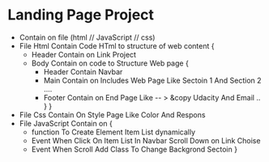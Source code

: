 # Landing Page Project
- Contain on file (html // JavaScript // css)
- File Html Contain Code HTml to structure of web content {
    - Header Contain on Link Project
    - Body Contain on code to Structure Web page {
        - Header Contain Navbar
        - Main Contain on Includes Web Page Like Sectoin 1 And Section 2 ....
        - Footer Contain on End Page Like -- > &copy Udacity And Email ..
    }
}
- File Css Contain On Style Page Like Color And Respons
- File JavaScript Contain on {
    - function To Create Element Item List dynamically 
    - Event When Click On Item List In Navbar Scroll Down on Link Choise
    - Event When Scroll Add Class To Change Backgrond Sectoin 
}

